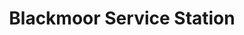---
title: "Blackmoor Service Station"
url: /blackmoor/blackmoor-service-station/
shop: car repair
---